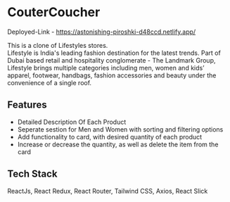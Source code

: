 # CouterCoucher

Deployed-Link - https://astonishing-piroshki-d48ccd.netlify.app/

This is a clone of Lifestyles stores.
<br/>
Lifestyle is India's leading fashion destination for the latest trends. Part of Dubai based retail and hospitality conglomerate - The Landmark Group, Lifestyle brings multiple categories including men, women and kids’ apparel, footwear, handbags, fashion accessories and beauty under the convenience of a single roof.

## Features

- Detailed Description Of Each Product
- Seperate sestion for Men and Women with sorting and filtering options
- Add functionality to card, with desired quantity of each product
- Increase or decrease the quantity, as well as delete the item from the card

## Tech Stack

ReactJs, React Redux, React Router, Tailwind CSS, Axios, React Slick
